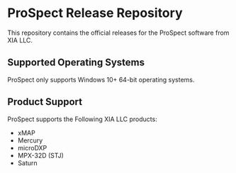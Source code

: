 # ProSpect Release Repository
This repository contains the official releases for the ProSpect software from XIA LLC. 

## Supported Operating Systems
ProSpect only supports Windows 10+ 64-bit operating systems.

## Product Support 
ProSpect supports the Following XIA LLC products:
* xMAP
* Mercury
* microDXP
* MPX-32D (STJ)
* Saturn
